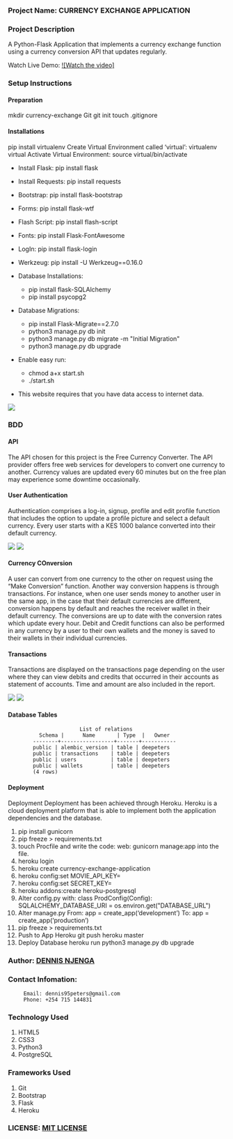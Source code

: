 ### Project Name: CURRENCY EXCHANGE APPLICATION

### Project Description
A Python-Flask Application that implements a currency exchange function using a currency conversion API that updates regularly. 

Watch Live Demo:
[![Watch the video]](https://youtu.be/pzUS_yKeVxI)

### Setup Instructions

#### Preparation
mkdir currency-exchange
	Git
		git init
		touch .gitignore
#### Installations
pip install virtualenv
Create Virtual Environment called ‘virtual’: virtualenv virtual
Activate Virtual Environment: source virtual/bin/activate  
* Install Flask: pip install flask
* Install Requests: pip install requests
* Bootstrap: pip install flask-bootstrap
* Forms: pip install flask-wtf
* Flash Script: pip install flash-script
* Fonts: pip install Flask-FontAwesome
* LogIn: pip install flask-login
* Werkzeug: pip install -U Werkzeug==0.16.0
* Database Installations: 
   * pip install flask-SQLAlchemy
   * pip install psycopg2
* Database Migrations: 
   * pip install Flask-Migrate==2.7.0
	* python3 manage.py db init
	* python3 manage.py db migrate -m "Initial Migration"
	* python3 manage.py db upgrade
* Enable easy run: 	
   * chmod a+x start.sh
	* ./start.sh

* This website requires that you have data access to internet data.
<img src="photos/conversion.png">

### BDD
#### API
The API chosen for this project is the Free Currency Converter. The API provider offers free web services for developers to convert one currency to another. Currency values are updated every 60 minutes but on the free plan may experience some downtime occasionally. 
#### User Authentication
Authentication comprises a log-in, signup, profile and edit profile function that includes the option to update a profile picture and select a default currency. Every user starts with a KES 1000 balance converted into their default currency.

<img src="photos/profile.png">

<img src="photos/edit-profile.png">

#### Currency COnversion
A user can convert from one currency to the other on request using the “Make Conversion” function. Another way conversion happens is through transactions. For instance, when one user sends money to another user in the same app, in the case that their default currencies are different, conversion happens by default and reaches the receiver wallet in their default currency. The conversions are up to date with the conversion rates which update every hour. Debit and Credit functions can also be performed in any currency by a user to their own wallets and the money is saved to their wallets in their individual currencies. 
#### Transactions
Transactions are displayed on the transactions page depending on the user where they can view debits and credits that occurred in their accounts as statement of accounts. Time and amount are also included in the report. 


<img src="photos/transact.png">

<img src="photos/transactions.png">

#### Database Tables

                           List of relations
              Schema |      Name       | Type  |   Owner   
            --------+-----------------+-------+-----------
            public | alembic_version | table | deepeters
            public | transactions    | table | deepeters
            public | users           | table | deepeters
            public | wallets         | table | deepeters
            (4 rows)

#### Deployment

Deployment
Deployment has been achieved through Heroku. Heroku is a cloud deployment platform that is able to implement both the application dependencies and the database.
1. pip install gunicorn
2. pip freeze > requirements.txt
3. touch Procfile and write the code: 
      web: gunicorn manage:app into the file.
4. heroku login
5. heroku create currency-exchange-application
6. heroku config:set MOVIE_API_KEY=<YOUR MOVIE API>
7. heroku config:set SECRET_KEY=<YOUR SECRET KEY>
8. heroku addons:create heroku-postgresql
9. Alter config.py with:
	   class ProdConfig(Config):
    	SQLALCHEMY_DATABASE_URI = os.environ.get("DATABASE_URL")
10. Alter manage.py
	   From: app = create_app(‘development’)
	   To: app = create_app(‘production’)
11. pip freeze > requirements.txt
12. Push to App Heroku
	   git push heroku master
13. Deploy Database
	   heroku run python3 manage.py db upgrade


### Author: [DENNIS NJENGA](https://github.com/deepeters)
### Contact Infomation:

         Email: dennis95peters@gmail.com
         Phone: +254 715 144831

### Technology Used
1. HTML5
2. CSS3
3. Python3
4. PostgreSQL

### Frameworks Used
1. Git
2. Bootstrap
3. Flask
4. Heroku

### LICENSE: [MIT LICENSE](https://raw.githubusercontent.com/deepeters/currency-exchange-app/master/LICENSE)
